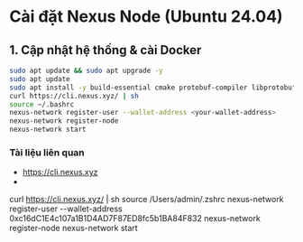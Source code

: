 # Cài đặt Nexus Node (Ubuntu 24.04)

## 1. Cập nhật hệ thống & cài Docker

```bash
sudo apt update && sudo apt upgrade -y
sudo apt update
sudo apt install -y build-essential cmake protobuf-compiler libprotobuf-dev curl
curl https://cli.nexus.xyz/ | sh
source ~/.bashrc
nexus-network register-user --wallet-address <your-wallet-address>
nexus-network register-node
nexus-network start
```
### **Tài liệu liên quan**
- https://cli.nexus.xyz
- 

curl https://cli.nexus.xyz/ | sh
source /Users/admin/.zshrc
nexus-network register-user --wallet-address 0xc16dC1E4c107a1B1D4AD7F87ED8fc5b1BA84F832
nexus-network register-node
nexus-network start


